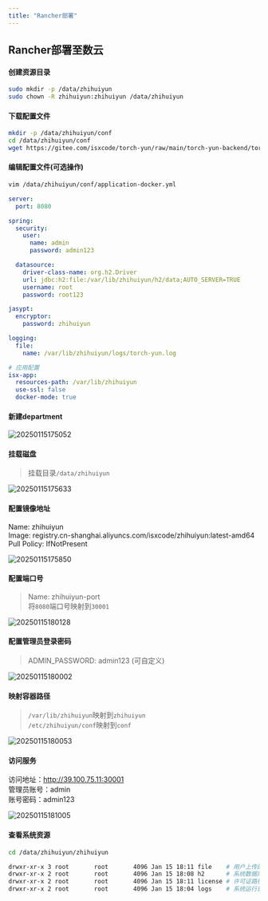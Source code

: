 ```yaml
---
title: "Rancher部署"
---
```


## Rancher部署至数云

#### 创建资源目录

```bash
sudo mkdir -p /data/zhihuiyun
sudo chown -R zhihuiyun:zhihuiyun /data/zhihuiyun 
```

#### 下载配置文件

```bash
mkdir -p /data/zhihuiyun/conf
cd /data/zhihuiyun/conf
wget https://gitee.com/isxcode/torch-yun/raw/main/torch-yun-backend/torch-yun-main/src/main/resources/application-docker.yml
```

#### 编辑配置文件(可选操作)

```bash
vim /data/zhihuiyun/conf/application-docker.yml
```

```yml
server:
  port: 8080

spring:
  security:
    user:
      name: admin
      password: admin123

  datasource:
    driver-class-name: org.h2.Driver
    url: jdbc:h2:file:/var/lib/zhihuiyun/h2/data;AUTO_SERVER=TRUE
    username: root
    password: root123

jasypt:
  encryptor:
    password: zhihuiyun

logging:
  file:
    name: /var/lib/zhihuiyun/logs/torch-yun.log

# 应用配置
isx-app:
  resources-path: /var/lib/zhihuiyun
  use-ssl: false
  docker-mode: true
```

#### 新建department

![20250115175052](https://img.isxcode.com/picgo/20250115175052.png)

#### 挂载磁盘

> 挂载目录`/data/zhihuiyun`

![20250115175633](https://img.isxcode.com/picgo/20250115175633.png)

#### 配置镜像地址

Name: zhihuiyun  
Image: registry.cn-shanghai.aliyuncs.com/isxcode/zhihuiyun:latest-amd64   
Pull Policy: IfNotPresent  

![20250115175850](https://img.isxcode.com/picgo/20250115175850.png)

#### 配置端口号

> Name: zhihuiyun-port   
> 将`8080`端口号映射到`30001`

![20250115180128](https://img.isxcode.com/picgo/20250115180128.png)

#### 配置管理员登录密码

> ADMIN_PASSWORD: admin123 (可自定义)

![20250115180002](https://img.isxcode.com/picgo/20250115180002.png)

#### 映射容器路径

 > `/var/lib/zhihuiyun`映射到`zhihuiyun`  
 > `/etc/zhihuiyun/conf`映射到`conf`

![20250115180053](https://img.isxcode.com/picgo/20250115180053.png)

#### 访问服务

访问地址：http://39.100.75.11:30001   
管理员账号：admin  
账号密码：admin123  

![20250115181005](https://img.isxcode.com/picgo/20250115181005.png)

#### 查看系统资源

```bash
cd /data/zhihuiyun/zhihuiyun

drwxr-xr-x 3 root       root       4096 Jan 15 18:11 file    # 用户上传的资源中心文件目录
drwxr-xr-x 2 root       root       4096 Jan 15 18:08 h2      # 系统数据库h2数据
drwxr-xr-x 2 root       root       4096 Jan 15 18:11 license # 许可证路径
drwxr-xr-x 2 root       root       4096 Jan 15 18:04 logs    # 系统运行日志
```